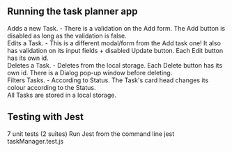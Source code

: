 ## Running the task planner app
Adds a new Task. - There is a validation on the Add form. The Add button is disabled as long as the validation is false. <br />
Edits a Task. - This is a different modal/form from the Add task one! It also has validation on its input fields + disabled Update button. Each Edit button has its own id. <br />
Deletes a Task. - Deletes from the local storage. Each Delete button has its own id. There is a Dialog pop-up window before deleting. <br />
Filters Tasks. - According to Status. The Task's card head changes its colour according to the Status. <br />
All Tasks are stored in a local storage. <br />


## Testing with Jest

7 unit tests (2 suites) 
Run Jest from the command line
jest taskManager.test.js

